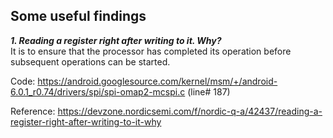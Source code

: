 ## Some useful findings

***1. Reading a register right after writing to it. Why?*** <br>
It is to ensure that the processor has completed its operation before subsequent operations can be started. 

Code: https://android.googlesource.com/kernel/msm/+/android-6.0.1_r0.74/drivers/spi/spi-omap2-mcspi.c (line# 187)

Reference: https://devzone.nordicsemi.com/f/nordic-q-a/42437/reading-a-register-right-after-writing-to-it-why



